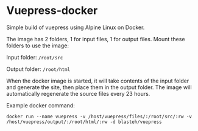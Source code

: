 # Vuepress-docker
Simple build of vuepress using Alpine Linux on Docker.

The image has 2 folders, 1 for input files, 1 for output files.
Mount these folders to use the image:

Input folder: `/root/src`

Output folder: `/root/html`

When the docker image is started, it will take contents of the input folder and generate the site, then place them in the output folder.
The image will automatically regenerate the source files every 23 hours.

Example docker command:
```
docker run --name vuepress -v /host/vuepress/files/:/root/src/:rw -v /host/vuepress/output/:/root/html/:rw -d blasteh/vuepress
```